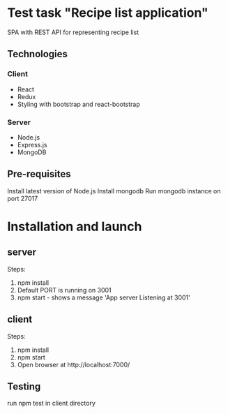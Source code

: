 # Test task "Recipe list application"

SPA with REST API for representing recipe list

## Technologies

### Client

- React
- Redux
- Styling with bootstrap and react-bootstrap

### Server

- Node.js
- Express.js
- MongoDB

## Pre-requisites

Install latest version of Node.js
Install mongodb
Run mongodb instance on port 27017

# Installation and launch

## server

Steps:

1.  npm install
2.  Default PORT is running on 3001
3.  npm start - shows a message 'App server Listening at 3001'

## client

Steps:

1.  npm install
2.  npm start
3.  Open browser at http://localhost:7000/

## Testing

run npm test in client directory
